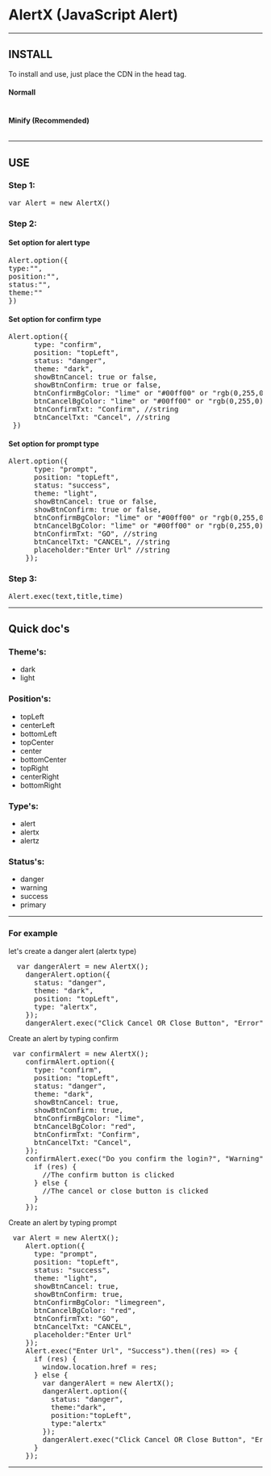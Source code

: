 # AlertX (JavaScript Alert)
<hr>
<h2>INSTALL</h2>
<p>To install and use, just place the CDN in the head tag.</p>
<h4>Normall</h4>
<pre><script src="https://cdn.jsdelivr.net/gh/thephibonacci/AlertX@main/src/AlertX.js"></script></pre>
<h4>Minify (Recommended)</h4>
<pre><script src="https://cdn.jsdelivr.net/gh/thephibonacci/AlertX@main/min/AlertX.js"></script></pre>
<hr>
<h2>USE</h2>
<h3>Step 1: </h3>
<pre>var Alert = new AlertX()</pre>
<h3>Step 2: </h3>
<h4>Set option for alert type </h4>
<pre>
Alert.option({
type:"",
position:"",
status:"",
theme:""
})
</pre>

<h4>Set option for confirm type </h4>
<pre>
Alert.option({
      type: "confirm",
      position: "topLeft",
      status: "danger",
      theme: "dark",
      showBtnCancel: true or false,
      showBtnConfirm: true or false,
      btnConfirmBgColor: "lime" or "#00ff00" or "rgb(0,255,0)",
      btnCancelBgColor: "lime" or "#00ff00" or "rgb(0,255,0)",
      btnConfirmTxt: "Confirm", //string
      btnCancelTxt: "Cancel", //string
 })
</pre>

<h4>Set option for prompt type </h4>
<pre>
Alert.option({
      type: "prompt",
      position: "topLeft",
      status: "success",
      theme: "light",
      showBtnCancel: true or false,
      showBtnConfirm: true or false,
      btnConfirmBgColor: "lime" or "#00ff00" or "rgb(0,255,0)",
      btnCancelBgColor: "lime" or "#00ff00" or "rgb(0,255,0)",
      btnConfirmTxt: "GO", //string
      btnCancelTxt: "CANCEL", //string
      placeholder:"Enter Url" //string
    });
</pre>

<h3>Step 3: </h3>
<pre>Alert.exec(text,title,time)</pre>

<hr>
<h2>Quick doc's</h2> 

<h3>Theme's:</h3>

<ul>
  <li>dark</li>  
  <li>light</li>
</ul>

<h3>Position's:</h3>

<ul>
  <li>topLeft</li>  
  <li>centerLeft</li>
  <li>bottomLeft</li>
  <li>topCenter</li>
  <li>center</li>
  <li>bottomCenter</li>
  <li>topRight</li>
  <li>centerRight</li>
  <li>bottomRight</li>
</ul>

<h3>Type's:</h3>

<ul>
  <li>alert</li>
  <li>alertx</li>
  <li>alertz</li>
</ul>

<h3>Status's:</h3>

<ul>
  <li>danger</li>
  <li>warning</li>
  <li>success</li>
  <li>primary</li>
</ul>
<hr>
<h3>For example</h3>
<p>let's create a danger alert (alertx type)</p>
<pre>
  var dangerAlert = new AlertX();
    dangerAlert.option({
      status: "danger",
      theme: "dark",
      position: "topLeft",
      type: "alertx",
    });
    dangerAlert.exec("Click Cancel OR Close Button", "Error", 2000);
</pre>
<p>Create an alert by typing confirm</p>
<pre>
 var confirmAlert = new AlertX();
    confirmAlert.option({
      type: "confirm",
      position: "topLeft",
      status: "danger",
      theme: "dark",
      showBtnCancel: true,
      showBtnConfirm: true,
      btnConfirmBgColor: "lime",
      btnCancelBgColor: "red",
      btnConfirmTxt: "Confirm",
      btnCancelTxt: "Cancel",
    });
    confirmAlert.exec("Do you confirm the login?", "Warning").then((res) => {
      if (res) {
        //The confirm button is clicked
      } else {
        //The cancel or close button is clicked
      }
    });
</pre>
<p>Create an alert by typing prompt</p>
<pre>
 var Alert = new AlertX();
    Alert.option({
      type: "prompt",
      position: "topLeft",
      status: "success",
      theme: "light",
      showBtnCancel: true,
      showBtnConfirm: true,
      btnConfirmBgColor: "limegreen",
      btnCancelBgColor: "red",
      btnConfirmTxt: "GO",
      btnCancelTxt: "CANCEL",
      placeholder:"Enter Url"
    });
    Alert.exec("Enter Url", "Success").then((res) => {
      if (res) {
        window.location.href = res;
      } else {
        var dangerAlert = new AlertX();
        dangerAlert.option({
          status: "danger",
          theme:"dark",
          position:"topLeft",
          type:"alertx"
        });
        dangerAlert.exec("Click Cancel OR Close Button", "Error", 2000);
      }
    });
</pre>
<hr>
